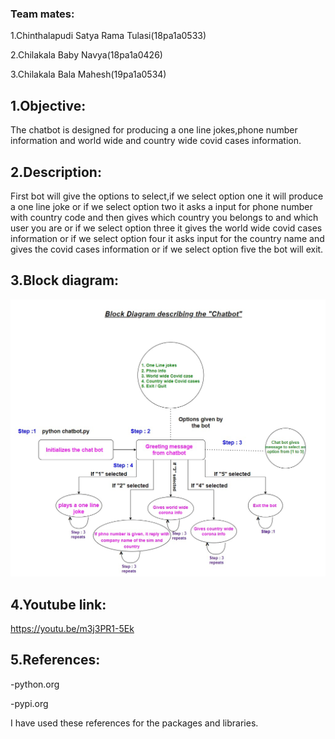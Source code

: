 <h3>Team mates:</h3>

1.Chinthalapudi Satya Rama Tulasi(18pa1a0533)

2.Chilakala Baby Navya(18pa1a0426)

3.Chilakala Bala Mahesh(19pa1a0534)

<h2>1.Objective:</h2>

The chatbot is designed for producing a one line jokes,phone number information and world wide and country wide covid cases information.

<h2>2.Description:</h2>

First bot will give the options to select,if we select option one it will produce a one line joke or if we select option two it asks a input for phone number with country code and then gives which country you belongs to and which user you are or if we select option three it gives the world wide covid cases information or if we select option four it asks input for the country name and gives the covid cases information or if we select option five the bot will exit.

<h2>3.Block diagram:</h2>

<img src='Block diagram image.jpg'>

<h2>4.Youtube link:</h2>

https://youtu.be/m3j3PR1-5Ek

<h2>5.References:</h2>

  -python.org
  
  -pypi.org

I have used these references for the packages and libraries.
